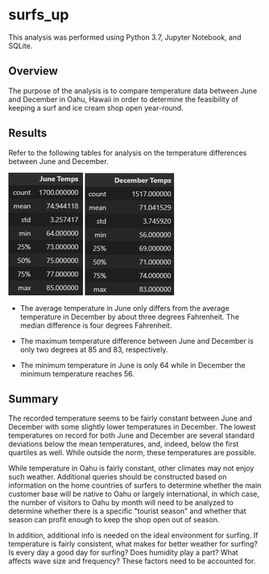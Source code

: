# surfs_up
This analysis was performed using Python 3.7, Jupyter Notebook, and SQLite.

## Overview
The purpose of the analysis is to compare temperature data between June and December in Oahu, Hawaii in order to determine the feasibility of keeping a surf and ice cream shop open year-round.

## Results

Refer to the following tables for analysis on the temperature differences between June and December.

![alt text](https://github.com/ajkriegz/surfs_up/blob/main/june_temps.png "June Temperatures") ![alt text](https://github.com/ajkriegz/surfs_up/blob/main/december_temps.png "December Temperatures")

* The average temperature in June only differs from the average temperature in December by about three degrees Fahrenheit. The median difference is four degrees Fahrenheit.

* The maximum temperature difference between June and December is only two degrees at 85 and 83, respectively.

* The minimum temperature in June is only 64 while in December the minimum temperature reaches 56.

## Summary

The recorded temperature seems to be fairly constant between June and December with some slightly lower temperatures in December. The lowest temperatures on record for both June and December are several standard deviations below the mean temperatures, and, indeed, below the first quartiles as well. While outside the norm, these temperatures are possible.

While temperature in Oahu is fairly constant, other climates may not enjoy such weather. Additional queries should be constructed based on information on the home countries of surfers to determine whether the main customer base will be native to Oahu or largely international, in which case, the number of visitors to Oahu by month will need to be analyzed to determine whether there is a specific "tourist season" and whether that season can profit enough to keep the shop open out of season.

In addition, additional info is needed on the ideal environment for surfing. If temperature is fairly consistent, what makes for better weather for surfing? Is every day a good day for surfing? Does humidity play a part? What affects wave size and frequency? These factors need to be accounted for.